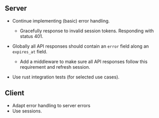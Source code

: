 ## Server
- Continue implementing (basic) error handling. 
    - Gracefully response to invalid session tokens. Responding with status 401.
            
- Globally all API responses should contain an `error` field along an `expires_at` field.
  - Add a middleware to make sure all API responses follow this requirement and refresh session.

- Use rust integration tests (for selected use cases).

## Client
- Adapt error handling to server errors
- Use sessions.